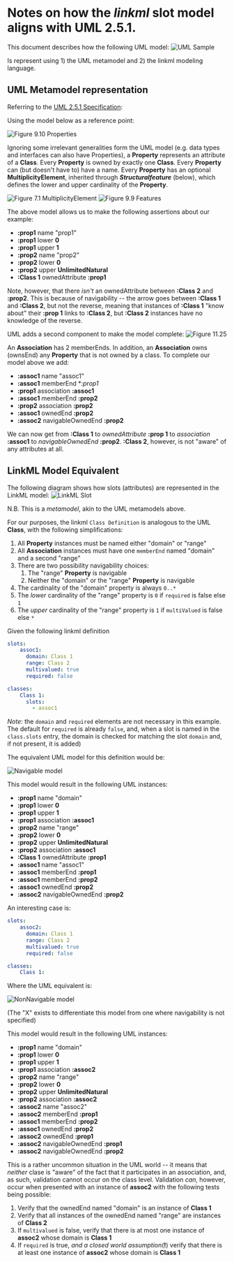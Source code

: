 # Notes on how the *linkml* slot model aligns with UML 2.5.1.

This document describes how the following UML model:
![UML Sample](images/Example.png)

Is represent using 1) the UML metamodel and 2) the linkml modeling language.

## UML Metamodel representation

Referring to the [UML 2.5.1 Specification](https://www.omg.org/spec/UML/2.5.1/PDF):

Using the model below as a reference point:

![Figure 9.10 Properties](images/Properties.png)

Ignoring some irrelevant generalities form the UML model (e.g. data types and interfaces can also have Properties), a
**Property** represents an attribute of a **Class**.  Every **Property** is owned by exactly one **Class**.
Every **Property** can (but doesn't have to) have a name.  Every **Property** has an optional **MultiplicityElement**,
inherited through ***Structuralfeature*** (below), which defines the lower and upper cardinality of the **Property**.

![Figure 7.1 MultiplicityElement](images/MultiplicityElement.png)
![Figure 9.9 Features](images/StructuralFeature.png)

The above model allows us to make the following assertions about our example:

* **:prop1** name "prop1"
* **:prop1** lower **0**
* **:prop1** upper **1**
* **:prop2** name "prop2"
* **:prop2** lower **0**
* **:prop2** upper **UnlimitedNatural**
* **:Class 1** ownedAttribute **:prop1**

Note, however, that there *isn't* an ownedAttribute between **:Class 2** and **:prop2**. This is because of
navigability -- the arrow goes between **:Class 1** and **:Class 2**, but not the reverse, meaning that instances of
**:Class 1** "know about" their **:prop 1** links to **:Class 2**, but **:Class 2** instances have no knowledge of
the reverse.

UML adds a second component to make the model complete:
![Figure 11.25](images/Association.png)

An **Association** has 2 memberEnds.  In addition, an **Association** owns (ownsEnd) any **Property** that
is not owned by a class.  To complete our model above we add:
* **:assoc1** name "assoc1"
* **:assoc1** memberEnd **:prop1*
* **:prop1** association **:assoc1**
* **:assoc1** memberEnd **:prop2**
* **:prop2** association **:prop2**
* **:assoc1** ownedEnd **:prop2**
* **:assoc2** navigableOwnedEnd **:prop2**

We can now get from **:Class 1** to *ownedAttribute* **:prop 1** to *association* **:assoc1**
to *navigableOwnedEnd* **:prop2**.  **:Class 2**, however, is not "aware" of any attributes at all.

## LinkML Model Equivalent
The following diagram shows how slots (attributes) are represented in the LinkML model:
![LinkML Slot](images/Slot.png)

N.B. This is a *metamodel*, akin to the UML metamodels above.

For our purposes, the linkml `Class Definition` is analogous to the UML **Class**, with the following simplifications:
1) All **Property** instances must be named either "domain" or "range"
2) All **Association** instances must have one `memberEnd` named "domain" and a second "range"
3) There are two possibility navigability choices:
    1) The "range" **Property** is navigable
    2) Neither the "domain" or the "range" **Property** is navigable
4) The cardinality of the "domain" property is always `0..*`
5) The *lower* cardinality of the "range" property is `0` if `required` is false else `1`
6) The *upper* cardinality of the "range" property is `1` if `multiValued` is false else `*`


Given the following linkml definition
```yaml
slots:
    assoc1:
      domain: Class 1
      range: Class 2
      multivalued: true
      required: false

classes:
    Class 1:
      slots:
        - assoc1
```
*Note*: the `domain` and `required` elements are not necessary in this example. The default for `required` is already `false`,
and, when a slot is named in the `class.slots` entry, the domain is checked for matching the slot `domain` and, if not
present, it is added)

The equivalent UML model for this definition would be:

![Navigable model](images/Navigable.png)

This model would result in the following UML instances:
* **:prop1** name "domain"
* **:prop1** lower **0**
* **:prop1** upper **1**
* **:prop1** association **:assoc1**
* **:prop2** name "range"
* **:prop2** lower **0**
* **:prop2** upper **UnlimitedNatural**
* **:prop2** association **:assoc1**
* **:Class 1** ownedAttribute **:prop1**
* **:assoc1** name "assoc1"
* **:assoc1** memberEnd **:prop1**
* **:assoc1** memberEnd **:prop2**
* **:assoc1** ownedEnd **:prop2**
* **:assoc2** navigableOwnedEnd **:prop2**

An interesting case is:

```yaml
slots:
    assoc2:
      domain: Class 1
      range: Class 2
      multivalued: true
      required: false

classes:
    Class 1:
```

Where the UML equivalent is:

![NonNavigable model](images/NotNavigable.png)

(The "X" exists to differentiate this model from one where navigability is not specified)

This model would result in the following UML instances:
* **:prop1** name "domain"
* **:prop1** lower **0**
* **:prop1** upper **1**
* **:prop1** association **:assoc2**
* **:prop2** name "range"
* **:prop2** lower **0**
* **:prop2** upper **UnlimitedNatural**
* **:prop2** association **:assoc2**
* **:assoc2** name "assoc2"
* **:assoc2** memberEnd **:prop1**
* **:assoc1** memberEnd **:prop2**
* **:assoc1** ownedEnd **:prop2**
* **:assoc2** ownedEnd **:prop1**
* **:assoc2** navigableOwnedEnd **:prop1**
* **:assoc2** navigableOwnedEnd **:prop2**

This is a rather uncommon situation in the UML world -- it means that *neither* clase is "aware" of the fact that it
participates in an association, and, as such, validation cannot occur on the class level.  Validation *can*, however,
occur when presented with an instance of **assoc2** with the following tests being possible:

1) Verify that the ownedEnd named "domain" is an instance of **Class 1**
2) Verify that all instances of the ownedEnd named "range" are instances of **Class 2**
3) If `multivalued` is false, verify that there is at most one instance of **assoc2** whose domain is **Class 1**
3) If `required` is true, *and a closed world assumption*(**!**) verify that there is at least one instance of **assoc2**
whose domain is **Class 1**
